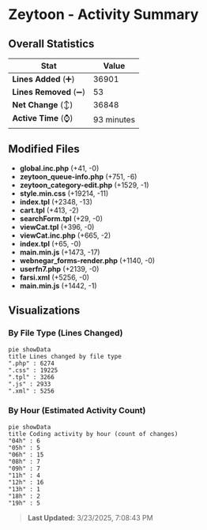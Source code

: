 # Zeytoon - Activity Summary 

## Overall Statistics

| Stat                   | Value                                                             |
| ---------------------- | ----------------------------------------------------------------- |
| **Lines Added** (➕)   | 36901                                          |
| **Lines Removed** (➖) | 53                                        |
| **Net Change** (↕)    | 36848                |
| **Active Time** (⌚)   | 93 minutes |


## Modified Files
- **global.inc.php** (+41, -0)
- **zeytoon_queue-info.php** (+751, -6)
- **zeytoon_category-edit.php** (+1529, -1)
- **style.min.css** (+19214, -11)
- **index.tpl** (+2348, -13)
- **cart.tpl** (+413, -2)
- **searchForm.tpl** (+29, -0)
- **viewCat.tpl** (+396, -0)
- **viewCat.inc.php** (+665, -2)
- **index.tpl** (+65, -0)
- **main.min.js** (+1473, -17)
- **webnegar_forms-render.php** (+1140, -0)
- **userfn7.php** (+2139, -0)
- **farsi.xml** (+5256, -0)
- **main.min.js** (+1442, -1)

## Visualizations

### By File Type (Lines Changed)

```mermaid
pie showData
title Lines changed by file type
".php" : 6274
".css" : 19225
".tpl" : 3266
".js" : 2933
".xml" : 5256
```

### By Hour (Estimated Activity Count)

```mermaid
pie showData
title Coding activity by hour (count of changes)
"04h" : 6
"05h" : 5
"06h" : 15
"08h" : 7
"09h" : 7
"11h" : 4
"12h" : 16
"13h" : 1
"18h" : 2
"19h" : 5
```


> **Last Updated:** 3/23/2025, 7:08:43 PM